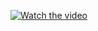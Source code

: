 [![Watch the video](https://img.youtube.com/vi/OlVWeN7p44s/maxresdefault.jpg)](https://youtu.be/OlVWeN7p44s)
